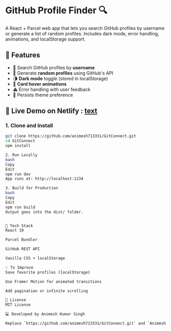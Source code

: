 # GitHub Profile Finder 🔍

A React + Parcel web app that lets you search GitHub profiles by username or generate a list of random profiles. Includes dark mode, error handling, animations, and localStorage support.

## 🌟 Features

- 🔎 Search GitHub profiles by **username**
- 🔢 Generate **random profiles** using GitHub's API
- 🌗 **Dark mode** toggle (stored in localStorage)
- 🧊 **Card hover animations**
- ⚠️ Error handling with user feedback
- 💾 Persists theme preference

## 🚀 Live Demo on Netlify : [text](https://gitconnect-animesh09.netlify.app/)

### 1. Clone and Install

```bash
git clone https://github.com/animesh713331/GitConnect.git
cd GitConnect
npm install

2. Run Locally
bash
Copy
Edit
npm run dev
App runs at: http://localhost:1234

3. Build for Production
bash
Copy
Edit
npm run build
Output goes into the dist/ folder.


🧩 Tech Stack
React 19

Parcel Bundler

GitHub REST API

Vanilla CSS + localStorage

💡 To Improve
Save favorite profiles (localStorage)

Use Framer Motion for animated transitions

Add pagination or infinite scrolling

📝 License
MIT License

💻 Developed by Animesh Kumar Singh

Replace `https://github.com/animesh713331/GitConnect.git` and `Animesh Kumar Singh` with your actual GitHub repository